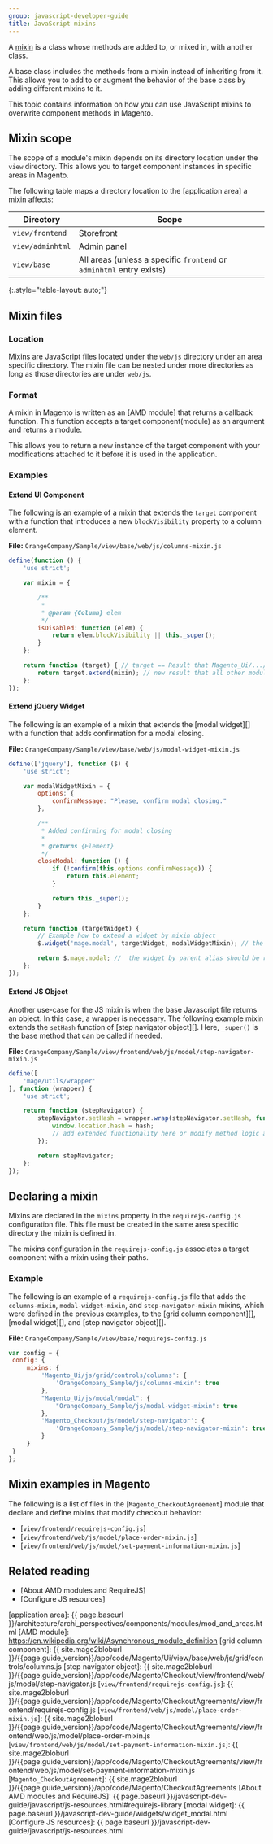 ```yaml
---
group: javascript-developer-guide
title: JavaScript mixins
---
```


A [mixin] is a class whose methods are added to, or mixed in, with another class.

A base class includes the methods from a mixin instead of inheriting from it.
This allows you to add to or augment the behavior of the base class by adding different mixins to it.

This topic contains information on how you can use JavaScript mixins to overwrite component methods in Magento.

## Mixin scope

The scope of a module's mixin depends on its directory location under the `view` directory.
This allows you to target component instances in specific areas in Magento.

The following table maps a directory location to the [application area] a mixin affects:

| Directory        | Scope                                                                |
| ---------------- | -------------------------------------------------------------------- |
| `view/frontend`  | Storefront                                                           |
| `view/adminhtml` | Admin panel                                                          |
| `view/base`      | All areas (unless a specific `frontend` or `adminhtml` entry exists) |
{:.style="table-layout: auto;"}

## Mixin files

### Location

Mixins are JavaScript files located under the `web/js` directory under an area specific directory.
The mixin file can be nested under more directories as long as those directories are under `web/js`.

### Format

A mixin in Magento is written as an [AMD module] that returns a callback function.
This function accepts a target component(module) as an argument and returns a module.

This allows you to return a new instance of the target component with your modifications attached to it before it is used in the application.

### Examples

#### Extend UI Component

The following is an example of a mixin that extends the `target` component with a function that introduces a new `blockVisibility` property to a column element.

**File:** `OrangeCompany/Sample/view/base/web/js/columns-mixin.js`

```javascript
define(function () {
    'use strict';

    var mixin = {

        /**
         *
         * @param {Column} elem
         */
        isDisabled: function (elem) {
            return elem.blockVisibility || this._super();
        }
    };

    return function (target) { // target == Result that Magento_Ui/.../columns returns.
        return target.extend(mixin); // new result that all other modules receive
    };
});
```

#### Extend jQuery Widget

The following is an example of a mixin that extends the [modal widget][] with a function that adds confirmation for a modal closing.

**File:** `OrangeCompany/Sample/view/base/web/js/modal-widget-mixin.js`

```javascript
define(['jquery'], function ($) {
    'use strict';

    var modalWidgetMixin = {
        options: {
            confirmMessage: "Please, confirm modal closing."
        },

        /**
         * Added confirming for modal closing
         *
         * @returns {Element}
         */
        closeModal: function () {
            if (!confirm(this.options.confirmMessage)) {
                return this.element;
            }

            return this._super();
        }
    };

    return function (targetWidget) {
        // Example how to extend a widget by mixin object
        $.widget('mage.modal', targetWidget, modalWidgetMixin); // the widget alias should be like for the target widget

        return $.mage.modal; //  the widget by parent alias should be returned
    };
});
```

#### Extend JS Object

Another use-case for the JS mixin is when the base Javascript file returns an object. In this case, a wrapper is necessary. The following example mixin extends the `setHash` function of [step navigator object][]. Here, `_super()` is the base method that can be called if needed.

**File:** `OrangeCompany/Sample/view/frontend/web/js/model/step-navigator-mixin.js`

```javascript
define([
    'mage/utils/wrapper'
], function (wrapper) {
    'use strict';

    return function (stepNavigator) {
        stepNavigator.setHash = wrapper.wrap(stepNavigator.setHash, function (_super) {
            window.location.hash = hash;
            // add extended functionality here or modify method logic altogether
        });

        return stepNavigator;
    };
});
```

## Declaring a mixin

Mixins are declared in the `mixins` property in the `requirejs-config.js` configuration file.
This file must be created in the same area specific directory the mixin is defined in.

The mixins configuration in the `requirejs-config.js` associates a target component with a mixin using their paths.

### Example

The following is an example of a `requirejs-config.js` file that adds the `columns-mixin`, `modal-widget-mixin`, and `step-navigator-mixin` mixins, which were defined in the previous examples, to the [grid column component][], [modal widget][], and [step navigator object][].

**File:** `OrangeCompany/Sample/view/base/requirejs-config.js`

```javascript
var config = {
 config: {
     mixins: {
         'Magento_Ui/js/grid/controls/columns': {
             'OrangeCompany_Sample/js/columns-mixin': true
         },
         "Magento_Ui/js/modal/modal": {
             "OrangeCompany_Sample/js/modal-widget-mixin": true
         },
         'Magento_Checkout/js/model/step-navigator': {
             'OrangeCompany_Sample/js/model/step-navigator-mixin': true
         }
     }
 }
};
```

## Mixin examples in Magento

The following is a list of files in the [`Magento_CheckoutAgreement`] module that declare and define mixins that modify checkout behavior:

* [`view/frontend/requirejs-config.js`]
* [`view/frontend/web/js/model/place-order-mixin.js`]
* [`view/frontend/web/js/model/set-payment-information-mixin.js`]

## Related reading

* [About AMD modules and RequireJS]
* [Configure JS resources]

[mixin]: https://en.wikipedia.org/wiki/Mixin
[application area]: {{ page.baseurl }}/architecture/archi_perspectives/components/modules/mod_and_areas.html
[AMD module]: https://en.wikipedia.org/wiki/Asynchronous_module_definition
[grid column component]: {{ site.mage2bloburl }}/{{page.guide_version}}/app/code/Magento/Ui/view/base/web/js/grid/controls/columns.js
[step navigator object]: {{ site.mage2bloburl }}/{{page.guide_version}}/app/code/Magento/Checkout/view/frontend/web/js/model/step-navigator.js
[`view/frontend/requirejs-config.js`]: {{ site.mage2bloburl }}/{{page.guide_version}}/app/code/Magento/CheckoutAgreements/view/frontend/requirejs-config.js
[`view/frontend/web/js/model/place-order-mixin.js`]: {{ site.mage2bloburl }}/{{page.guide_version}}/app/code/Magento/CheckoutAgreements/view/frontend/web/js/model/place-order-mixin.js
[`view/frontend/web/js/model/set-payment-information-mixin.js`]: {{ site.mage2bloburl }}/{{page.guide_version}}/app/code/Magento/CheckoutAgreements/view/frontend/web/js/model/set-payment-information-mixin.js
[`Magento_CheckoutAgreement`]: {{ site.mage2bloburl }}/{{page.guide_version}}/app/code/Magento/CheckoutAgreements
[About AMD modules and RequireJS]: {{ page.baseurl }}/javascript-dev-guide/javascript/js-resources.html#requirejs-library
[modal widget]: {{ page.baseurl }}/javascript-dev-guide/widgets/widget_modal.html
[Configure JS resources]: {{ page.baseurl }}/javascript-dev-guide/javascript/js-resources.html
